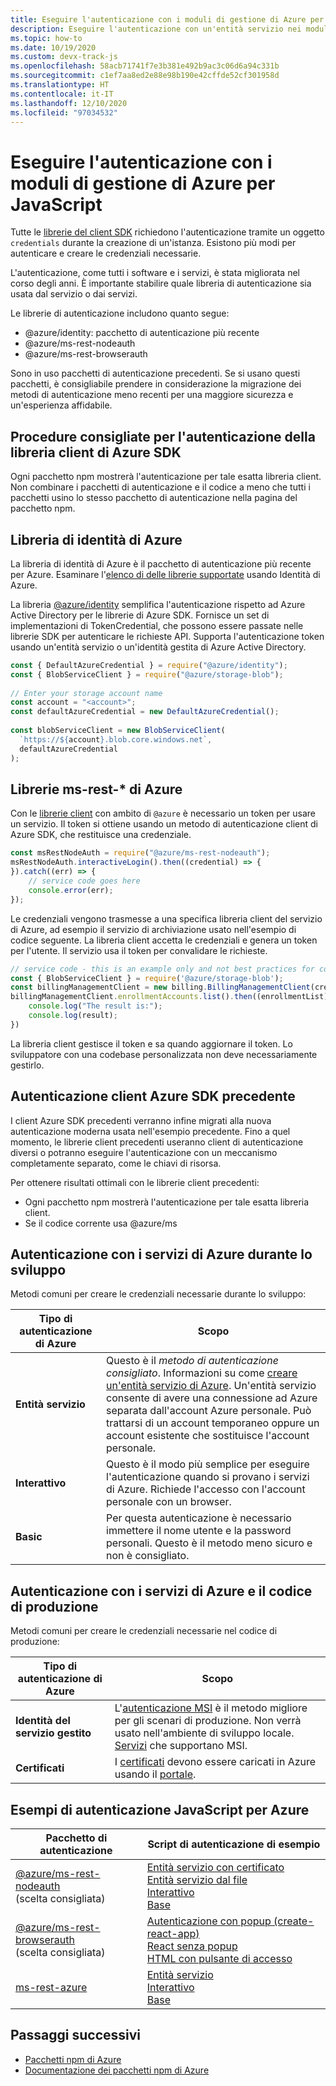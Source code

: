 ```yaml
---
title: Eseguire l'autenticazione con i moduli di gestione di Azure per Node.js
description: Eseguire l'autenticazione con un'entità servizio nei moduli di gestione di Azure per Node.js
ms.topic: how-to
ms.date: 10/19/2020
ms.custom: devx-track-js
ms.openlocfilehash: 58acb71741f7e3b381e492b9ac3c06d6a94c331b
ms.sourcegitcommit: c1ef7aa8ed2e88e98b190e42cffde52cf301958d
ms.translationtype: HT
ms.contentlocale: it-IT
ms.lasthandoff: 12/10/2020
ms.locfileid: "97034532"
---
```

# <a name="authenticate-with-the-azure-management-modules-for-javascript"></a>Eseguire l'autenticazione con i moduli di gestione di Azure per JavaScript

Tutte le [librerie del client SDK](../azure-sdk-library-package-index.md) richiedono l'autenticazione tramite un oggetto `credentials` durante la creazione di un'istanza. Esistono più modi per autenticare e creare le credenziali necessarie.

L'autenticazione, come tutti i software e i servizi, è stata migliorata nel corso degli anni. È importante stabilire quale libreria di autenticazione sia usata dal servizio o dai servizi. 

Le librerie di autenticazione includono quanto segue:

* @azure/identity: pacchetto di autenticazione più recente
* @azure/ms-rest-nodeauth
* @azure/ms-rest-browserauth

Sono in uso pacchetti di autenticazione precedenti. Se si usano questi pacchetti, è consigliabile prendere in considerazione la migrazione dei metodi di autenticazione meno recenti per una maggiore sicurezza e un'esperienza affidabile. 

## <a name="best-practices-with-azure-sdk-client-library-authentication"></a>Procedure consigliate per l'autenticazione della libreria client di Azure SDK

Ogni pacchetto npm mostrerà l'autenticazione per tale esatta libreria client. Non combinare i pacchetti di autenticazione e il codice a meno che tutti i pacchetti usino lo stesso pacchetto di autenticazione nella pagina del pacchetto npm. 

## <a name="azure-identity-library"></a>Libreria di identità di Azure

La libreria di identità di Azure è il pacchetto di autenticazione più recente per Azure. Esaminare l'[elenco di delle librerie supportate](https://www.npmjs.com/package/@azure/identity#client-libraries-supporting-authentication-with-azure-identity) usando Identità di Azure.

La libreria [@azure/identity](https://www.npmjs.com/package/@azure/identity) semplifica l'autenticazione rispetto ad Azure Active Directory per le librerie di Azure SDK. Fornisce un set di implementazioni di TokenCredential, che possono essere passate nelle librerie SDK per autenticare le richieste API. Supporta l'autenticazione token usando un'entità servizio o un'identità gestita di Azure Active Directory.

```javascript
const { DefaultAzureCredential } = require("@azure/identity");
const { BlobServiceClient } = require("@azure/storage-blob");
 
// Enter your storage account name
const account = "<account>";
const defaultAzureCredential = new DefaultAzureCredential();
 
const blobServiceClient = new BlobServiceClient(
  `https://${account}.blob.core.windows.net`,
  defaultAzureCredential
);
```

## <a name="azure-ms-rest--libraries"></a>Librerie ms-rest-* di Azure
Con le [librerie client](../azure-sdk-library-package-index.md#modern-javascripttypescript-libraries) con ambito di `@azure` è necessario un token per usare un servizio. Il token si ottiene usando un metodo di autenticazione client di Azure SDK, che restituisce una credenziale. 

```javascript
const msRestNodeAuth = require("@azure/ms-rest-nodeauth");
msRestNodeAuth.interactiveLogin().then((credential) => {
}).catch((err) => {
    // service code goes here
    console.error(err);
});
```

Le credenziali vengono trasmesse a una specifica libreria client del servizio di Azure, ad esempio il servizio di archiviazione usato nell'esempio di codice seguente. La libreria client accetta le credenziali e genera un token per l'utente. Il servizio usa il token per convalidare le richieste. 

```javascript
// service code - this is an example only and not best practices for code flow
const { BlobServiceClient } = require('@azure/storage-blob');
const billingManagementClient = new billing.BillingManagementClient(credential, subscriptionId);
billingManagementClient.enrollmentAccounts.list().then((enrollmentList) => {
    console.log("The result is:");
    console.log(result);
})
```

La libreria client gestisce il token e sa quando aggiornare il token. Lo sviluppatore con una codebase personalizzata non deve necessariamente gestirlo.

## <a name="older-azure-sdk-client-authentication"></a>Autenticazione client Azure SDK precedente 

I client Azure SDK precedenti verranno infine migrati alla nuova autenticazione moderna usata nell'esempio precedente. Fino a quel momento, le librerie client precedenti useranno client di autenticazione diversi o potranno eseguire l'autenticazione con un meccanismo completamente separato, come le chiavi di risorsa. 

Per ottenere risultati ottimali con le librerie client precedenti: 
* Ogni pacchetto npm mostrerà l'autenticazione per tale esatta libreria client. 
* Se il codice corrente usa @azure/ms

## <a name="authentication-with-azure-services-while-developing"></a>Autenticazione con i servizi di Azure durante lo sviluppo

Metodi comuni per creare le credenziali necessarie durante lo sviluppo:

| Tipo di autenticazione di Azure|Scopo|
|--|--|
|**Entità servizio**|Questo è il _metodo di autenticazione consigliato_. Informazioni su come [creare un'entità servizio di Azure](node-sdk-azure-authenticate-principal.md). Un'entità servizio consente di avere una connessione ad Azure separata dall'account Azure personale. Può trattarsi di un account temporaneo oppure un account esistente che sostituisce l'account personale.|
| **Interattivo**| Questo è il modo più semplice per eseguire l'autenticazione quando si provano i servizi di Azure. Richiede l'accesso con l'account personale con un browser. |
|**Basic**|Per questa autenticazione è necessario immettere il nome utente e la password personali. Questo è il metodo meno sicuro e non è consigliato.| 

## <a name="authentication-with-azure-services-and-production-code"></a>Autenticazione con i servizi di Azure e il codice di produzione

Metodi comuni per creare le credenziali necessarie nel codice di produzione:

|Tipo di autenticazione di Azure|Scopo|
|--|--|
|**Identità del servizio gestito**|L'[autenticazione MSI](/azure/active-directory/managed-identities-azure-resources/overview) è il metodo migliore per gli scenari di produzione. Non verrà usato nell'ambiente di sviluppo locale. [Servizi](/azure/active-directory/managed-identities-azure-resources/services-support-managed-identities) che supportano MSI.|
|**Certificati**|I [certificati](/azure/cloud-services/cloud-services-certs-create) devono essere caricati in Azure usando il [portale](/azure/cloud-services/cloud-services-configure-ssl-certificate-portal).|

## <a name="javascript-authentication-samples-for-azure"></a>Esempi di autenticazione JavaScript per Azure

|Pacchetto di autenticazione|Script di autenticazione di esempio|
|--|--|
|[@azure/ms-rest-nodeauth](https://www.npmjs.com/package/@azure/ms-rest-nodeauth) <br>(scelta consigliata)|[Entità servizio con certificato](https://github.com/Azure/ms-rest-nodeauth/blob/master/samples/authFileWithSpCert.ts)<br>[Entità servizio dal file](https://github.com/Azure/ms-rest-nodeauth/blob/master/samples/authFileWithSpSecret.ts)<br>[Interattivo](https://github.com/Azure/ms-rest-nodeauth/blob/master/samples/interactivePersonalAccount.ts)<br>[Base](https://github.com/Azure/ms-rest-nodeauth/blob/master/samples/usernamePassword.ts)|
|[@azure/ms-rest-browserauth](https://www.npmjs.com/package/@azure/ms-rest-browserauth)<br>(scelta consigliata)|[Autenticazione con popup (create-react-app)](https://github.com/Azure/ms-rest-browserauth/tree/master/samples/authentication-with-popup)<br>[React senza popup](https://github.com/Azure/ms-rest-browserauth/tree/master/samples/react-app)<br>[HTML con pulsante di accesso](https://github.com/Azure/ms-rest-browserauth/tree/master/samples/vanilla)|
|[ms-rest-azure](https://www.npmjs.com/package/ms-rest-azure)|[Entità servizio](https://github.com/Azure/azure-sdk-for-node/blob/master/Documentation/Authentication.md#service-principal-authentication)<br>[Interattivo](https://github.com/Azure/azure-sdk-for-node/blob/master/Documentation/Authentication.md#interactive-login)<br>[Base](https://github.com/Azure/azure-sdk-for-node/blob/master/Documentation/Authentication.md#basic-authentication)|

## <a name="next-steps"></a>Passaggi successivi   

* [Pacchetti npm di Azure](../azure-sdk-library-package-index.md)
* [Documentazione dei pacchetti npm di Azure](/javascript/api/overview/azure/?view=azure-node-latest)
